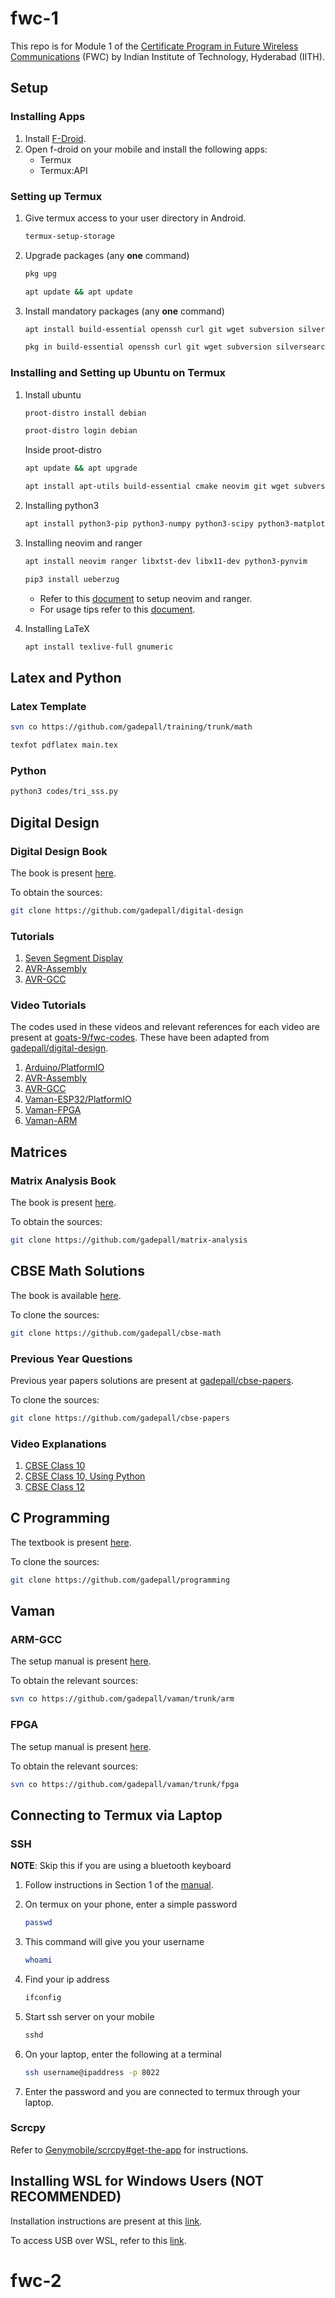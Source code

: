 # fwc-1

This repo is for Module 1 of the [Certificate Program in Future Wireless Communications](https://fwc.iith.ac.in) (FWC) by Indian Institute of Technology, Hyderabad (IITH).

## Setup

### Installing Apps

1. Install [F-Droid](https://www.f-droid.org/).
2. Open f-droid on your mobile and install the following apps:
   - Termux
   - Termux:API

### Setting up Termux

1. Give termux access to your user directory in Android.

    ```bash
    termux-setup-storage
    ```

2. Upgrade packages (any **one** command)

    ```bash
    pkg upg
    ```

    ```bash
    apt update && apt update
    ```

3. Install mandatory packages (any **one** command)

    ```bash
    apt install build-essential openssh curl git wget subversion silversearcher-ag imagemagick proot proot-distro python bsdtar mutt nmap neovim
    ```

    ```bash
    pkg in build-essential openssh curl git wget subversion silversearcher-ag imagemagick proot proot-distro python bsdtar mutt nmap neovim
    ```

### Installing and Setting up Ubuntu on Termux

1. Install ubuntu

    ```bash
    proot-distro install debian
    ```
    ```bash
    proot-distro login debian
    ```

    Inside proot-distro

    ```bash
    apt update && apt upgrade
    ```
    ```bash
    apt install apt-utils build-essential cmake neovim git wget subversion imagemagick nano ranger
    ```

2. Installing python3

    ```bash
    apt install python3-pip python3-numpy python3-scipy python3-matplotlib python3-mpmath python3-sympy python3-cvxopt
    ```

3. Installing neovim and ranger

    ```bash
    apt install neovim ranger libxtst-dev libx11-dev python3-pynvim
    ```
    ```bash
    pip3 install ueberzug
    ```

    - Refer to this [document](https://raw.githubusercontent.com/gadepall/fwc-1/main/installation/neovim.txt) to setup neovim and ranger.
    - For usage tips refer to this [document](https://iith-my.sharepoint.com/:x:/g/personal/gadepall_ee_iith_ac_in/EaI2vt4wm7hMmFyQz1AZXr4BWLd1KSZX290xKXfqk-qcgQ?e=KOoUTH).

4. Installing LaTeX

   ```bash
   apt install texlive-full gnumeric
   ```

## Latex and Python

### Latex Template

```bash
svn co https://github.com/gadepall/training/trunk/math
```
```bash
texfot pdflatex main.tex
```

### Python

```bash
python3 codes/tri_sss.py
```

## Digital Design

### Digital Design Book

The book is present [here](https://github.com/gadepall/digital-design/blob/main/main.pdf).

To obtain the sources:

```bash
git clone https://github.com/gadepall/digital-design
```

### Tutorials

1. [Seven Segment Display](https://spoken-tutorial.org/watch/Arduino/Seven+Segment+Display/English/)
2. [AVR-Assembly](https://spoken-tutorial.org/watch/Arduino/Assembly+programming+through+Arduino/English/)
3. [AVR-GCC](https://spoken-tutorial.org/watch/Arduino/AVR-GCC+programming+through+Arduino/English/)

### Video Tutorials

The codes used in these videos and relevant references for each video are present at [goats-9/fwc-codes](https://github.com/goats-9/fwc-codes). These have been adapted from [gadepall/digital-design](https://github.com/gadepall/digital-design).

1. [Arduino/PlatformIO](https://www.youtube.com/playlist?list=PLFAML6L4m0jNqTyHS-vdjfL-iLmvrvmX2)
2. [AVR-Assembly](https://www.youtube.com/playlist?list=PLFAML6L4m0jP1pXZbOEx_XRBXMHzHbU-H)
3. [AVR-GCC](https://www.youtube.com/playlist?list=PLFAML6L4m0jNxRPxL8O6QB8A28JAu_eGh)
4. [Vaman-ESP32/PlatformIO](https://www.youtube.com/playlist?list=PLFAML6L4m0jNzB4Hut4SQQFD4axMZrrsc)
5. [Vaman-FPGA](https://www.youtube.com/playlist?list=PLFAML6L4m0jPfbT2symV7FW_E-KGJTldW)
6. [Vaman-ARM](https://www.youtube.com/playlist?list=PLFAML6L4m0jMAHY_B1I1eVhPjCSOE6wIL)

## Matrices

### Matrix Analysis Book

The book is present [here](https://github.com/gadepall/matrix-analysis/blob/main/main.pdf).

To obtain the sources:

```bash
git clone https://github.com/gadepall/matrix-analysis
```

## CBSE Math Solutions

The book is available [here](https://github.com/gadepall/cbse-math/blob/main/main.pdf).

To clone the sources:

```bash
git clone https://github.com/gadepall/cbse-math
```

### Previous Year Questions

Previous year papers solutions are present at [gadepall/cbse-papers](https://github.com/gadepall/cbse-papers).

To clone the sources:

```bash
git clone https://github.com/gadepall/cbse-papers
```

### Video Explanations

1. [CBSE Class 10](https://youtube.com/playlist?list=PLKN4kghPKZ9tzPopYNxV0GEb9cMwr2MJG)
2. [CBSE Class 10, Using Python](https://youtube.com/playlist?list=PLKN4kghPKZ9t37g-oL8l0LAPGMK2bL7B-)
3. [CBSE Class 12](https://youtube.com/playlist?list=PLKN4kghPKZ9uPnPqucP145qh9l7nGB3pm)

## C Programming

The textbook is present [here](https://github.com/gadepall/programming/blob/main/main.pdf).

To clone the sources:

```bash
git clone https://github.com/gadepall/programming
```

## Vaman

### ARM-GCC

The setup manual is present [here](https://github.com/gadepall/vaman/blob/master/arm/setup/main.pdf).

To obtain the relevant sources:

```bash
svn co https://github.com/gadepall/vaman/trunk/arm
```

### FPGA

The setup manual is present [here](https://github.com/gadepall/vaman/blob/master/fpga/setup/main.pdf).

To obtain the relevant sources:

```bash
svn co https://github.com/gadepall/vaman/trunk/fpga
```

## Connecting to Termux via Laptop

### SSH

**NOTE**: Skip this if you are using a bluetooth keyboard

1. Follow instructions in Section 1 of the [manual](https://github.com/gadepall/fwc-1/blob/main/installation/main.pdf).
2. On termux on your phone, enter a simple password

    ```bash
    passwd
    ```

3. This command will give you your username

    ```bash
    whoami
    ```

4. Find your ip address

    ```bash
    ifconfig
    ```

5. Start ssh server on your mobile

    ```bash
    sshd
    ```

6. On your laptop, enter the following at a terminal

    ```bash
    ssh username@ipaddress -p 8022
    ```

7. Enter the password and you are connected to termux through your laptop.

### Scrcpy

Refer to [Genymobile/scrcpy#get-the-app](https://github.com/Genymobile/scrcpy#get-the-app) for instructions.

## Installing WSL for Windows Users (NOT RECOMMENDED)

Installation instructions are present at this [link](https://ubuntu.com/wsl).

To access USB over WSL, refer to this [link](https://docs.microsoft.com/en-us/windows/wsl/connect-usb).

# fwc-2

